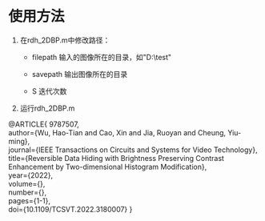 # 使用方法

1. 在rdh_2DBP.m中修改路径：

   - filepath 输入的图像所在的目录，如"D:\test\"

   - savepath 输出图像所在的目录
   - S 迭代次数

2. 运行rdh_2DBP.m

@ARTICLE{
9787507,  
author={Wu, Hao-Tian and Cao, Xin and Jia, Ruoyan and Cheung, Yiu-ming},  
journal={IEEE Transactions on Circuits and Systems for Video Technology},   
title={Reversible Data Hiding with Brightness Preserving Contrast Enhancement by Two-dimensional Histogram Modification},   
year={2022},  
volume={},  
number={},  
pages={1-1},  
doi={10.1109/TCSVT.2022.3180007}
}
